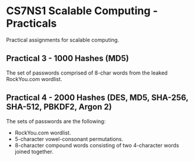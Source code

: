 # CS7NS1 Scalable Computing - Practicals
Practical assignments for scalable computing.

## Practical 3 - 1000 Hashes (MD5)
The set of passwords comprised of 8-char words from the leaked RockYou.com wordlist.
## Practical 4 - 2000 Hashes (DES, MD5, SHA-256, SHA-512, PBKDF2, Argon 2)
The sets of passwords are the following:
- RockYou.com wordlist.
- 5-character vowel-consonant permutations.
- 8-character compound words consisting of two 4-character words joined together.
